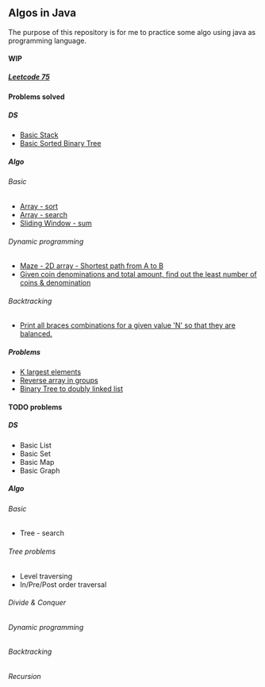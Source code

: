## Algos in Java
The purpose of this repository is for me to practice some algo using java as programming language. 

#### WIP
##### [Leetcode 75](https://leetcode.com/studyplan/leetcode-75/)

#### Problems solved
##### DS
- [Basic Stack](src/main/java/com/github/singals/ds/Stack.java)
- [Basic Sorted Binary Tree](src/main/java/com/github/singals/ds/BinaryTree.java)
##### Algo
###### Basic
- [Array - sort](src/main/java/com/github/singals/algo/SortArray.java)
- [Array - search](src/main/java/com/github/singals/algo/SearchArray.java)
- [Sliding Window - sum](src/main/java/com/github/singals/algo/SlidingWindow.java)
###### Dynamic programming
- [Maze - 2D array - Shortest path from A to B](src/main/java/com/github/singals/algo/Maze.java)
- [Given coin denominations and total amount, find out the least number of coins & denomination](src/main/java/com/github/singals/algo/CoinProblem.java)
###### Backtracking
- [Print all braces combinations for a given value 'N' so that they are balanced.](src/main/java/com/github/singals/algo/Braces.java)
##### Problems
- [K largest elements](src/main/java/com/github/singals/problems/KLargestElements.java)
- [Reverse array in groups](src/main/java/com/github/singals/problems/ReverseArrayInGroups.java)
- [Binary Tree to doubly linked list](src/main/java/com/github/singals/problems/BinaryTreeToDoublyLinkedList.java)

#### TODO problems
##### DS
- Basic List
- Basic Set
- Basic Map
- Basic Graph
##### Algo
###### Basic
- Tree - search
###### Tree problems
- Level traversing
- In/Pre/Post order traversal
###### Divide & Conquer
###### Dynamic programming
###### Backtracking
###### Recursion

